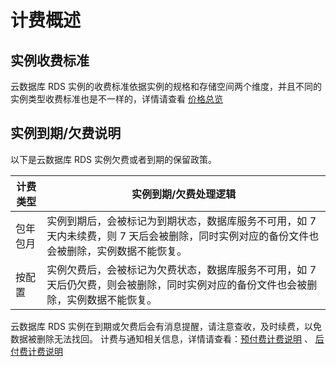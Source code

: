 # 计费概述
## 实例收费标准
云数据库 RDS 实例的收费标准依据实例的规格和存储空间两个维度，并且不同的实例类型收费标准也是不一样的，详情请查看 [价格总览](Price-Overview.md)

## 实例到期/欠费说明
以下是云数据库 RDS 实例欠费或者到期的保留政策。

|计费类型|实例到期/欠费处理逻辑|
|---|---|
|包年包月|实例到期后，会被标记为到期状态，数据库服务不可用，如 7 天内未续费，则 7 天后会被删除，同时实例对应的备份文件也会被删除，实例数据不能恢复。|
|按配置|实例欠费后，会被标记为欠费状态，数据库服务不可用，如 7 天后仍欠费，则会被删除，同时实例对应的备份文件也会被删除，实例数据不能恢复。|

云数据库 RDS 实例在到期或欠费后会有消息提醒，请注意查收，及时续费，以免数据被删除无法找回。
计费与通知相关信息，详情请查看：[预付费计费说明](../../../Finance/Billing/Billing-method/Prepay.md) 、
[后付费计费说明](../../../Finance/Billing/Billing-method/Postpay.md) 
